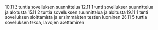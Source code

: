 10.11 2 tuntia sovelluksen suunnittelua
12.11 1 tunti sovelluksen suunnittelua ja aloitusta
15.11 2 tuntia sovelluksen suunnittelua ja aloitusta
19.11 1 tunti sovelluksen aloittamista ja ensimmäisten testien luominen
26.11 5 tuntia sovelluksen tekoa, laivojen asettaminen
